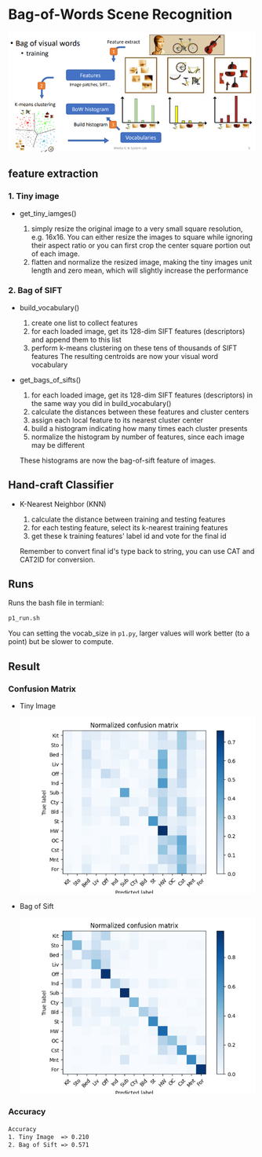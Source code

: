 # Bag-of-Words Scene Recognition

![iamge](./images/BoW.png)

## feature extraction

### 1. Tiny image

* get_tiny_iamges()

    1. simply resize the original image to a very small
    square resolution, e.g. 16x16. You can either resize
    the images to square while ignoring their aspect ratio
    or you can first crop the center square portion out of
    each image.
    2. flatten and normalize the resized image, making the
    tiny images unit length and zero mean, which will
    slightly increase the performance

### 2. Bag of SIFT

* build_vocabulary()

    1. create one list to collect features
    2. for each loaded image, get its 128-dim SIFT features (descriptors)
    and append them to this list
    3. perform k-means clustering on these tens of thousands of SIFT features
    The resulting centroids are now your visual word vocabulary

* get_bags_of_sifts()

    1. for each loaded image, get its 128-dim SIFT features (descriptors)
    in the same way you did in build_vocabulary()
    2. calculate the distances between these features and cluster centers
    3. assign each local feature to its nearest cluster center
    4. build a histogram indicating how many times each cluster presents
    5. normalize the histogram by number of features, since each image
    may be different

    These histograms are now the bag-of-sift feature of images.

## Hand-craft Classifier

* K-Nearest Neighbor (KNN)

    1. calculate the distance between training and testing features
    2. for each testing feature, select its k-nearest training features
    3. get these k training features' label id and vote for the final id

    Remember to convert final id's type back to string, you can use CAT
    and CAT2ID for conversion.

## Runs

Runs the bash file in termianl:

```bash
p1_run.sh
```

You can setting the vocab_size in ``p1.py``, larger values will work better (to a point) but be slower to compute.

## Result

### Confusion Matrix

* Tiny Image

    ![image](./tiny_image.png)

* Bag of Sift

    ![image](./bag_of_sift.png)

### Accuracy

```text
Accuracy
1. Tiny Image  => 0.210
2. Bag of Sift => 0.571
```
